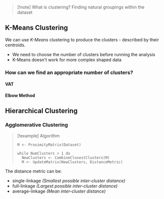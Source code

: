 
>[!note] What is clustering?
Finding natural groupings within the dataset

## K-Means Clustering

We can use *K-Means* clustering to produce the clusters - described by their centroids.
- We need to choose the number of clusters before running the analysis
- K-Means doesn't work for more complex shaped data


### How can we find an appropriate number of clusters?

#### VAT

#### Elbow Method




## Hierarchical Clustering

### Agglomerative Clustering

>[!example] Algorithm
>```
>M <- ProximityMatrix(Dataset)
>
>while NumClusters > 1 do
>	NewClusters <- CombineClosestClusters(M)
>	M <- UpdateMatrix(NewClusters, DistanceMetric)
>```

The distance metric can be:
- single-linkage *(Smallest possible inter-cluster distance)*
- full-linkage *(Largest possible inter-cluster distance)*
- average-linkage *(Mean inter-cluster distance)*


